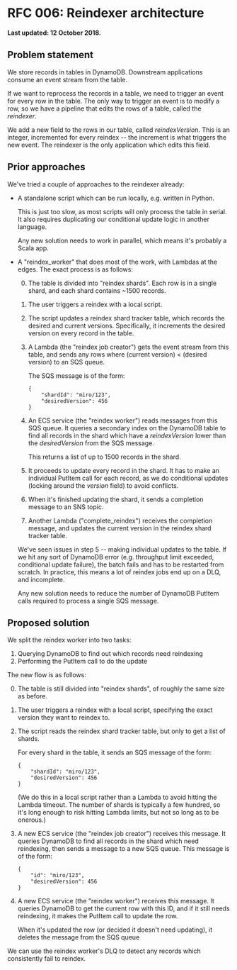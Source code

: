 # RFC 006: Reindexer architecture

**Last updated: 12 October 2018.**

## Problem statement

We store records in tables in DynamoDB.
Downstream applications consume an event stream from the table.

If we want to reprocess the records in a table, we need to trigger an event for every row in the table.
The only way to trigger an event is to modify a row, so we have a pipeline that edits the rows of a table, called the _reindexer_.

We add a new field to the rows in our table, called _reindexVersion_.
This is an integer, incremented for every reindex -- the increment is what triggers the new event.
The reindexer is the only application which edits this field.

## Prior approaches

We've tried a couple of approaches to the reindexer already:

-   A standalone script which can be run locally, e.g. written in Python.

    This is just too slow, as most scripts will only process the table in serial.
    It also requires duplicating our conditional update logic in another language.

    Any new solution needs to work in parallel, which means it's probably a Scala app.

-   A "reindex_worker" that does most of the work, with Lambdas at the edges.
    The exact process is as follows:

    0.  The table is divided into "reindex shards".
        Each row is in a single shard, and each shard contains ~1500 records.

    1.  The user triggers a reindex with a local script.

    2.  The script updates a reindex shard tracker table, which records the desired and current versions.
        Specifically, it increments the desired version on every record in the table.

    3.  A Lambda (the "reindex job creator") gets the event stream from this table, and sends any rows where (current version) < (desired version) to an SQS queue.

        The SQS message is of the form:

            {
                "shardId": "miro/123",
                "desiredVersion": 456
            }

    4.  An ECS service (the "reindex worker") reads messages from this SQS queue.
        It queries a secondary index on the DynamoDB table to find all records in the shard which have a _reindexVersion_ lower than the _desiredVersion_ from the SQS message.

        This returns a list of up to 1500 records in the shard.

    5.  It proceeds to update every record in the shard.
        It has to make an individual PutItem call for each record, as we do conditional updates (locking around the _version_ field) to avoid conflicts.

    6.  When it's finished updating the shard, it sends a completion message to an SNS topic.

    7.  Another Lambda ("complete_reindex") receives the completion message, and updates the current version in the reindex shard tracker table.

    We've seen issues in step 5 -- making individual updates to the table.
    If we hit any sort of DynamoDB error (e.g. throughput limit exceeded, conditional update failure), the batch fails and has to be restarted from scratch.
    In practice, this means a lot of reindex jobs end up on a DLQ, and incomplete.

    Any new solution needs to reduce the number of DynamoDB PutItem calls required to process a single SQS message.

## Proposed solution

We split the reindex worker into two tasks:

1.  Querying DynamoDB to find out which records need reindexing
2.  Performing the PutItem call to do the update

The new flow is as follows:

0.  The table is still divided into "reindex shards", of roughly the same size as before.

1.  The user triggers a reindex with a local script, specifying the exact version they want to reindex to.

2.  The script reads the reindex shard tracker table, but only to get a list of shards.

    For every shard in the table, it sends an SQS message of the form:

        {
            "shardId": "miro/123",
            "desiredVersion": 456
        }

    (We do this in a local script rather than a Lambda to avoid hitting the Lambda timeout.
    The number of shards is typically a few hundred, so it's long enough to risk hitting Lambda limits, but not so long as to be onerous.)

3.  A new ECS service (the "reindex job creator") receives this message.
    It queries DynamoDB to find all records in the shard which need reindexing, then sends a message to a new SQS queue.
    This message is of the form:

        {
            "id": "miro/123",
            "desiredVersion": 456
        }

4.  A new ECS service (the "reindex worker") receives this message.
    It queries DynamoDB to get the current row with this ID, and if it still needs reindexing, it makes the PutItem call to update the row.

    When it's updated the row (or decided it doesn't need updating), it deletes the message from the SQS queue

We can use the reindex worker's DLQ to detect any records which consistently fail to reindex.